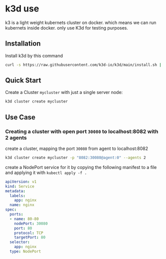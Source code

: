 # k3d use

k3 is a light weight kubernets cluster on docker. which means we can run kubernets inside docker. only use K3d for testing purposes.

## Installation

Install k3d by this command

```bash
curl -s https://raw.githubusercontent.com/k3d-io/k3d/main/install.sh | bash
```

## Quick Start

Create a Cluster `mycluster` with just a single server node:

```bash
k3d cluster create mycluster
```

## Use Case 

### Creating a cluster with open port `30080` to localhost:8082 with 2 agents 

create a cluster, mapping the port `30080` from agent to localhost:8082

```bash
k3d cluster create mycluster -p "8082:30080@agent:0" --agents 2
```

create a NodePort service for it by copying the following manifest to a file and applying it with `kubectl apply -f .`

```yaml
apiVersion: v1
kind: Service
metadata:
  labels:
    app: nginx
  name: nginx
spec:
  ports:
  - name: 80-80
    nodePort: 30080
    port: 80
    protocol: TCP
    targetPort: 80
  selector:
    app: nginx
  type: NodePort
```
